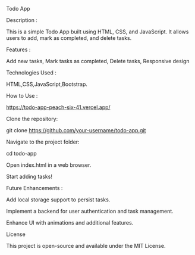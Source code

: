 Todo App

Description :

This is a simple Todo App built using HTML, CSS, and JavaScript. It allows users to add, mark as completed, and delete tasks.

Features :

Add new tasks, 
Mark tasks as completed, 
Delete tasks, 
Responsive design

Technologies Used :

HTML,CSS,JavaScript,Bootstrap.

How to Use :

https://todo-app-peach-six-41.vercel.app/

Clone the repository:

git clone https://github.com/your-username/todo-app.git

Navigate to the project folder:

cd todo-app

Open index.html in a web browser.

Start adding tasks!


Future Enhancements :

Add local storage support to persist tasks.

Implement a backend for user authentication and task management.

Enhance UI with animations and additional features.

License

This project is open-source and available under the MIT License.

